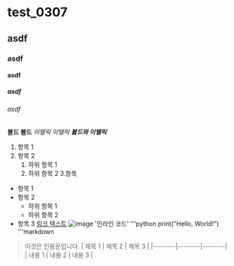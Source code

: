 # test_0307
## asdf
### asdf
#### asdf
##### asdf
###### asdf
**볼드** __볼드__
*이탤릭* _이탤릭_
**_볼드와 이탤릭_**
1. 항목 1
2. 항목 2
   1. 하위 항목 1
   2. 하위 항목 2
3.항목
- 항목 1
- 항목 2
  - 하위 항목 1
  - 하위 항목 2
- 항목 3
[링크 텍스트](http://www.naver.com)
![image](https://github.com/kiris7/test_0307/assets/159887545/8acc01d8-0b65-4698-84e3-6df12062fb34)
'인라인 코드'
'''python
print("Hello, World!")
'''markdown
>이것은 인용문입니다.
| 제목 1 | 제목 2 | 제목 3 |
|--------|--------|--------|
| 내용 1 | 내용 2 | 내용 3 |
